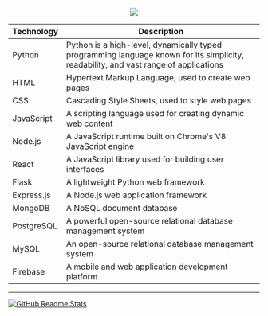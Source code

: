 <p align="center">
  <img src="https://capsule-render.vercel.app/api?type=transparent&color=auto&height=300&section=header&text=Hello%20!%20Welcome%20To%20My%20Profile&fontSize=50" />
</p>

| Technology | Description |
|------------|-------------|
| Python | Python is a high-level, dynamically typed programming language known for its simplicity, readability, and vast range of applications |
| HTML | Hypertext Markup Language, used to create web pages |
| CSS | Cascading Style Sheets, used to style web pages |
| JavaScript | A scripting language used for creating dynamic web content |
| Node.js | A JavaScript runtime built on Chrome's V8 JavaScript engine |
| React | A JavaScript library used for building user interfaces |
| Flask | A lightweight Python web framework |
| Express.js | A Node.js web application framework |
| MongoDB | A NoSQL document database |
| PostgreSQL | A powerful open-source relational database management system |
| MySQL | An open-source relational database management system |
| Firebase | A mobile and web application development platform |

---

<!-- GitHub Readme Stats -->
[![GitHub Readme Stats](https://github-readme-stats.vercel.app/api?username=SMTahaWaqar&show_icons=true&hide=contribs,prs&theme=radical)](https://github.com/anuraghazra/github-readme-stats)
